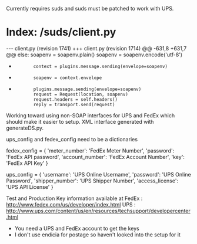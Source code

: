 Currently requires suds and suds must be patched to work with UPS.

Index: /suds/client.py
===================================================================
--- client.py	(revision 1741)
+++ client.py	(revision 1714)
@@ -631,8 +631,7 @@
             else:
                 soapenv = soapenv.plain()
             soapenv = soapenv.encode('utf-8')
-            context = plugins.message.sending(envelope=soapenv)
-            soapenv = context.envelope
+            plugins.message.sending(envelope=soapenv)
             request = Request(location, soapenv)
             request.headers = self.headers()
             reply = transport.send(request)
             
Working toward using non-SOAP interfaces for UPS and FedEx which should make it easier to setup.  XML interface generated with generateDS.py.

ups_config and fedex_config need to be a dictionaries

fedex_config = {
   'meter_number': 'FedEx Meter Number', 
   'password': 'FedEx API password', 
   'account_number': 'FedEx Account Number', 
   'key': 'FedEx API Key'
}
   
ups_config = {
   'username': 'UPS Online Username',
   'password': 'UPS Online Password', 
   'shipper_number': 'UPS Shipper Number',
   'access_license': 'UPS API License'
}

Test and Production Key information available at
FedEx : http://www.fedex.com/us/developer/index.html
UPS : http://www.ups.com/content/us/en/resources/techsupport/developercenter.html

* You need a UPS and FedEx account to get the keys
* I don't use endicia for postage so haven't looked into the setup for it